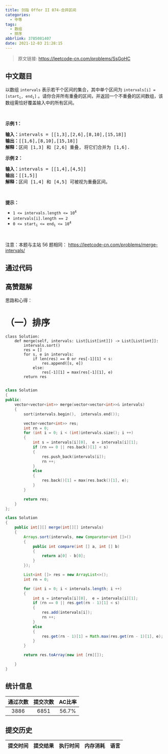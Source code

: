 ```yaml
---
title: 剑指 Offer II 074-合并区间
categories:
  - 中等
tags:
  - 数组
  - 排序
abbrlink: 3785081407
date: 2021-12-03 21:28:15
---
```


> 原文链接: https://leetcode-cn.com/problems/SsGoHC




## 中文题目
<div><p>以数组 <code>intervals</code> 表示若干个区间的集合，其中单个区间为 <code>intervals[i] = [start<sub>i</sub>, end<sub>i</sub>]</code> 。请你合并所有重叠的区间，并返回一个不重叠的区间数组，该数组需恰好覆盖输入中的所有区间。</p>

<p>&nbsp;</p>

<p><strong>示例 1：</strong></p>

<pre>
<strong>输入：</strong>intervals = [[1,3],[2,6],[8,10],[15,18]]
<strong>输出：</strong>[[1,6],[8,10],[15,18]]
<strong>解释：</strong>区间 [1,3] 和 [2,6] 重叠, 将它们合并为 [1,6].
</pre>

<p><strong>示例&nbsp;2：</strong></p>

<pre>
<strong>输入：</strong>intervals = [[1,4],[4,5]]
<strong>输出：</strong>[[1,5]]
<strong>解释：</strong>区间 [1,4] 和 [4,5] 可被视为重叠区间。</pre>

<p>&nbsp;</p>

<p><strong>提示：</strong></p>

<ul>
	<li><code>1 &lt;= intervals.length &lt;= 10<sup>4</sup></code></li>
	<li><code>intervals[i].length == 2</code></li>
	<li><code>0 &lt;= start<sub>i</sub> &lt;= end<sub>i</sub> &lt;= 10<sup>4</sup></code></li>
</ul>

<p>&nbsp;</p>

<p><meta charset="UTF-8" />注意：本题与主站 56&nbsp;题相同：&nbsp;<a href="https://leetcode-cn.com/problems/merge-intervals/">https://leetcode-cn.com/problems/merge-intervals/</a></p>
</div>

## 通过代码
<RecoDemo>
</RecoDemo>


## 高赞题解
思路和心得：

# （一）排序

```python3 []
class Solution:
    def merge(self, intervals: List[List[int]]) -> List[List[int]]:
        intervals.sort()
        res = []
        for s, e in intervals:
            if len(res) == 0 or res[-1][1] < s:
                res.append([s, e])
            else:
                res[-1][1] = max(res[-1][1], e)
        return res
```

```c++ []

class Solution 
{
public:
    vector<vector<int>> merge(vector<vector<int>>& intervals) 
    {
        sort(intervals.begin(),  intervals.end());

        vector<vector<int>> res;
        int rn = 0;
        for (int i = 0; i < (int)intervals.size(); i ++)
        {
            int s = intervals[i][0],  e = intervals[i][1];
            if (rn == 0 || res.back()[1] < s)
            {
                res.push_back(intervals[i]);
                rn ++;
            }
            else
            {
                res.back()[1] = max(res.back()[1], e);
            }
        }

        return res;
    }
};
```

```java []
class Solution 
{
    public int[][] merge(int[][] intervals) 
    {
        Arrays.sort(intervals, new Comparator<int []>()
        {
            public int compare(int [] a, int [] b)
            {
                return a[0] - b[0];
            }
        });

        List<int []> res = new ArrayList<>();
        int rn = 0;

        for (int i = 0; i < intervals.length; i ++)
        {
            int s = intervals[i][0],  e = intervals[i][1];
            if (rn == 0 || res.get(rn - 1)[1] < s)
            {
                res.add(intervals[i]);
                rn ++;
            }
            else
            {
                res.get(rn - 1)[1] = Math.max(res.get(rn - 1)[1], e);
            }
        }

        return res.toArray(new int [rn][]);

    }
}
```

## 统计信息
| 通过次数 | 提交次数 | AC比率 |
| :------: | :------: | :------: |
|    3886    |    6851    |   56.7%   |

## 提交历史
| 提交时间 | 提交结果 | 执行时间 |  内存消耗  | 语言 |
| :------: | :------: | :------: | :--------: | :--------: |
